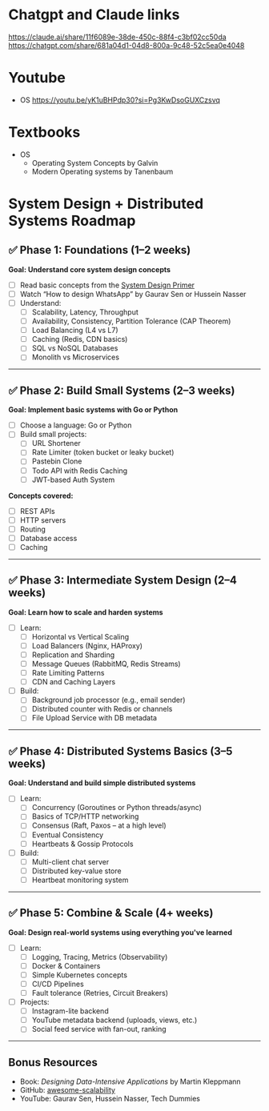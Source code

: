 
# Chatgpt and Claude links
https://claude.ai/share/11f6089e-38de-450c-88f4-c3bf02cc50da
https://chatgpt.com/share/681a04d1-04d8-800a-9c48-52c5ea0e4048

# Youtube
- OS
	https://youtu.be/yK1uBHPdp30?si=Pg3KwDsoGUXCzsvq

# Textbooks
- OS
	- Operating System Concepts by Galvin
	- Modern Operating systems by Tanenbaum



# System Design + Distributed Systems Roadmap

## ✅ Phase 1: Foundations (1–2 weeks)
**Goal: Understand core system design concepts**

- [ ] Read basic concepts from the [System Design Primer](https://github.com/donnemartin/system-design-primer)
- [ ] Watch “How to design WhatsApp” by Gaurav Sen or Hussein Nasser
- [ ] Understand:
  - [ ] Scalability, Latency, Throughput
  - [ ] Availability, Consistency, Partition Tolerance (CAP Theorem)
  - [ ] Load Balancing (L4 vs L7)
  - [ ] Caching (Redis, CDN basics)
  - [ ] SQL vs NoSQL Databases
  - [ ] Monolith vs Microservices

---

## ✅ Phase 2: Build Small Systems (2–3 weeks)
**Goal: Implement basic systems with Go or Python**

- [ ] Choose a language: Go or Python
- [ ] Build small projects:
  - [ ] URL Shortener
  - [ ] Rate Limiter (token bucket or leaky bucket)
  - [ ] Pastebin Clone
  - [ ] Todo API with Redis Caching
  - [ ] JWT-based Auth System

**Concepts covered:**
- [ ] REST APIs
- [ ] HTTP servers
- [ ] Routing
- [ ] Database access
- [ ] Caching

---

## ✅ Phase 3: Intermediate System Design (2–4 weeks)
**Goal: Learn how to scale and harden systems**

- [ ] Learn:
  - [ ] Horizontal vs Vertical Scaling
  - [ ] Load Balancers (Nginx, HAProxy)
  - [ ] Replication and Sharding
  - [ ] Message Queues (RabbitMQ, Redis Streams)
  - [ ] Rate Limiting Patterns
  - [ ] CDN and Caching Layers

- [ ] Build:
  - [ ] Background job processor (e.g., email sender)
  - [ ] Distributed counter with Redis or channels
  - [ ] File Upload Service with DB metadata

---

## ✅ Phase 4: Distributed Systems Basics (3–5 weeks)
**Goal: Understand and build simple distributed systems**

- [ ] Learn:
  - [ ] Concurrency (Goroutines or Python threads/async)
  - [ ] Basics of TCP/HTTP networking
  - [ ] Consensus (Raft, Paxos – at a high level)
  - [ ] Eventual Consistency
  - [ ] Heartbeats & Gossip Protocols

- [ ] Build:
  - [ ] Multi-client chat server
  - [ ] Distributed key-value store
  - [ ] Heartbeat monitoring system

---

## ✅ Phase 5: Combine & Scale (4+ weeks)
**Goal: Design real-world systems using everything you've learned**

- [ ] Learn:
  - [ ] Logging, Tracing, Metrics (Observability)
  - [ ] Docker & Containers
  - [ ] Simple Kubernetes concepts
  - [ ] CI/CD Pipelines
  - [ ] Fault tolerance (Retries, Circuit Breakers)

- [ ] Projects:
  - [ ] Instagram-lite backend
  - [ ] YouTube metadata backend (uploads, views, etc.)
  - [ ] Social feed service with fan-out, ranking

---

## Bonus Resources
- Book: *Designing Data-Intensive Applications* by Martin Kleppmann
- GitHub: [awesome-scalability](https://github.com/binhnguyennus/awesome-scalability)
- YouTube: Gaurav Sen, Hussein Nasser, Tech Dummies

